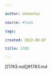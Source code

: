 ```yaml
---

author: ohmanfoo

source: #todo

tags: 

created: 2022-08-07

title: 1783

---
```

[[1783.md]]#1783.md